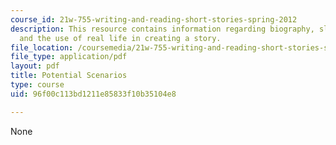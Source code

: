 ```yaml
---
course_id: 21w-755-writing-and-reading-short-stories-spring-2012
description: This resource contains information regarding biography, slice of life,
  and the use of real life in creating a story.
file_location: /coursemedia/21w-755-writing-and-reading-short-stories-spring-2012/96f00c113bd1211e85833f10b35104e8_MIT21W_755S12_ses3_scnario.pdf
file_type: application/pdf
layout: pdf
title: Potential Scenarios
type: course
uid: 96f00c113bd1211e85833f10b35104e8

---
```

None